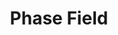 ---
title: Phase Field
description: About Phase Field Simulation
image: https://media.springernature.com/full/springer-static/image/art%3A10.1038%2Fs41524-020-00445-w/MediaObjects/41524_2020_445_Fig3_HTML.png?as=webp
weight: -100

# Badge style
style:
    background: "#4aa96c"
    color: "#fff"
---